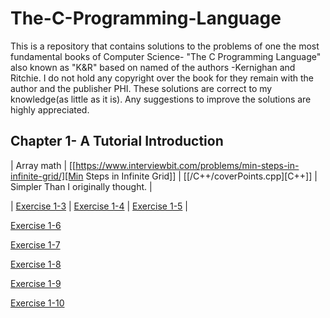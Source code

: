 # The-C-Programming-Language
This is a repository that contains solutions to the problems of one the most fundamental books of Computer Science- "The C Programming Language"
also known as "K&R" based on named of the authors -Kernighan and Ritchie. I do not hold any copyright over the book for they remain with the author and the publisher PHI. 
These solutions are correct to my knowledge(as little as it is). Any suggestions to improve the solutions are highly appreciated.

## Chapter 1- A Tutorial Introduction
  
 | Array math                | [[https://www.interviewbit.com/problems/min-steps-in-infinite-grid/][Min Steps in Infinite Grid]]      | [[/C++/coverPoints.cpp][C++]]        | Simpler Than I originally thought. |

|  [Exercise 1-3](Solutions/Exercise1_3.c)                | [Exercise 1-4](Solutions/Exercise1_4.c)      | [Exercise 1-5](Solutions/Exercise1_5.c) |

[Exercise 1-6](Solutions/Exercise1_6.c)

[Exercise 1-7](Solutions/Exercise1_7.c)

[Exercise 1-8](Solutions/Exercise1_8.c)

[Exercise 1-9](Solutions/Exercise1_9.c)

[Exercise 1-10](Solutions/Exercise1_10.c)

